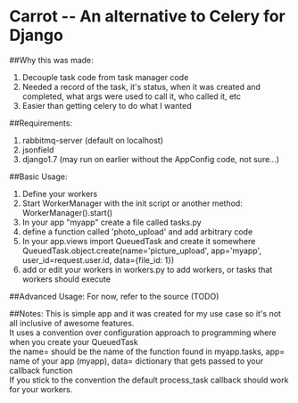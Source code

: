 # Carrot -- An alternative to Celery for Django

##Why this was made:
  1) Decouple task code from task manager code  
  2) Needed a record of the task, it's status, when it was created and completed, what args were used to call it, who called it, etc  
  3) Easier than getting celery to do what I wanted  
  
##Requirements:
  1) rabbitmq-server (default on localhost)  
  2) jsonfield  
  3) django1.7 (may run on earlier without the AppConfig code, not sure...)  
  
##Basic Usage:
  1) Define your workers 
  2) Start WorkerManager with the init script or another method: WorkerManager().start()
  3) In your app "myapp" create a file called tasks.py  
  4) define a function called 'photo_upload' and add arbitrary code  
  5) In your app.views import QueuedTask and create it somewhere
      QueuedTask.object.create(name='picture_upload', app='myapp', user_id=request.user.id, data={file_id: 1})  
  6) add or edit your workers in workers.py to add workers, or tasks that workers should execute  

##Advanced Usage:
  For now, refer to the source (TODO)  

##Notes:
This is simple app and it was created for my use case so it's not all inclusive of awesome features.  
It uses a convention over configuration approach to programming where when you create your QueuedTask  
the name= should be the name of the function found in myapp.tasks, app= name of your app (myapp), data= dictionary that gets passed to your callback function  
If you stick to the convention the default process_task callback should work for your workers.  
